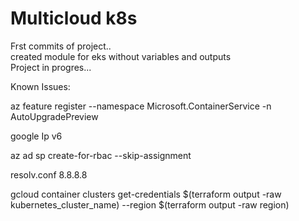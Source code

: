# Multicloud k8s

Frst commits of project..  
created module for eks without variables and outputs   
Project in progres...  


Known Issues:

az feature register --namespace Microsoft.ContainerService -n AutoUpgradePreview

google Ip v6


az ad sp create-for-rbac --skip-assignment


resolv.conf 8.8.8.8

gcloud container clusters get-credentials $(terraform output -raw kubernetes_cluster_name) --region $(terraform output -raw region)
